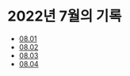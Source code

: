 # 2022년 7월의 기록

- [08.01](./0801.md)
- [08.02](./0802.md)
- [08.03](./0803.md)
- [08.04](./0803.md)
